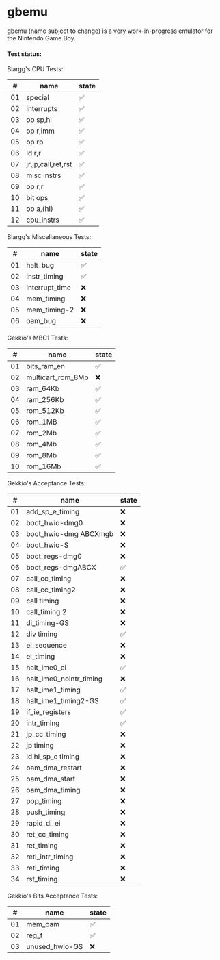 # gbemu

gbemu (name subject to change) is a very work-in-progress emulator for the Nintendo Game Boy.

#### Test status:

Blargg's CPU Tests:

|#|name|state|
|-|-|-|
|01|special|:white_check_mark:|
|02|interrupts|:white_check_mark:|
|03|op sp,hl|:white_check_mark:|
|04|op r,imm|:white_check_mark:|
|05|op rp|:white_check_mark:|
|06|ld r,r|:white_check_mark:|
|07|jr,jp,call,ret,rst|:white_check_mark:|
|08|misc instrs|:white_check_mark:|
|09|op r,r|:white_check_mark:|
|10|bit ops|:white_check_mark:|
|11|op a,(hl)|:white_check_mark:|
|12|cpu_instrs|:white_check_mark:|

Blargg's Miscellaneous Tests:

|#|name|state|
|-|-|-|
|01|halt_bug|:white_check_mark:|
|02|instr_timing|:white_check_mark:|
|03|interrupt_time|:x:|
|04|mem_timing|:x:|
|05|mem_timing-2|:x:|
|06|oam_bug|:x:|

Gekkio's MBC1 Tests:

|#|name|state|
|-|-|-|
|01|bits_ram_en|:white_check_mark:|
|02|multicart_rom_8Mb|:x:|
|03|ram_64Kb|:white_check_mark:|
|04|ram_256Kb|:white_check_mark:|
|05|rom_512Kb|:white_check_mark:|
|06|rom_1MB|:white_check_mark:|
|07|rom_2Mb|:white_check_mark:|
|08|rom_4Mb|:white_check_mark:|
|09|rom_8Mb|:white_check_mark:|
|10|rom_16Mb|:white_check_mark:|

Gekkio's Acceptance Tests:

|#|name|state|
|-|-|-|
|01|add_sp_e_timing|:x:|
|02|boot_hwio-dmg0|:x:|
|03|boot_hwio-dmg ABCXmgb|:x:|
|04|boot_hwio-S|:x:|
|05|boot_regs-dmg0|:x:|
|06|boot_regs-dmgABCX|:white_check_mark:|
|07|call_cc_timing|:x:|
|08|call_cc_timing2|:x:|
|09|call timing|:x:|
|10|call_timing 2|:x:|
|11|di_timing-GS|:x:|
|12|div timing|:white_check_mark:|
|13|ei_sequence|:x:|
|14|ei_timing|:x:|
|15|halt_ime0_ei|:white_check_mark:|
|16|halt_ime0_nointr_timing|:x:|
|17|halt_ime1_timing|:white_check_mark:|
|18|halt_ime1_timing2-GS|:white_check_mark:|
|19|if_ie_registers|:white_check_mark:|
|20|intr_timing|:white_check_mark:|
|21|jp_cc_timing|:x:|
|22|jp timing|:x:|
|23|ld hl_sp_e timing|:x:|
|24|oam_dma_restart|:x:|
|25|oam_dma_start|:x:|
|26|oam_dma_timing|:x:|
|27|pop_timing|:x:|
|28|push_timing|:x:|
|29|rapid_di_ei|:x:|
|30|ret_cc_timing|:x:|
|31|ret_timing|:x:|
|32|reti_intr_timing|:x:|
|33|reti_timing|:x:|
|34|rst_timing|:x:|

Gekkio's Bits Acceptance Tests:

|#|name|state|
|-|-|-|
|01|mem_oam|:white_check_mark:|
|02|reg_f|:white_check_mark:|
|03|unused_hwio-GS|:x:|